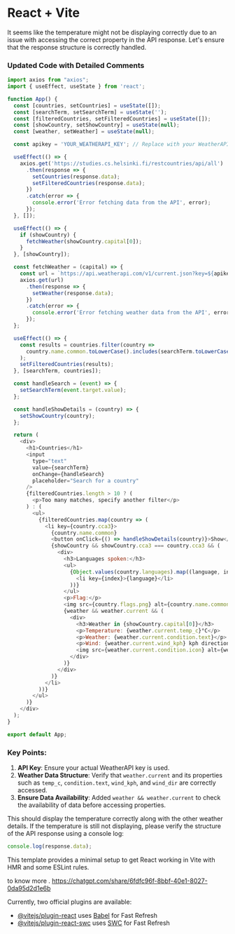 # React + Vite

It seems like the temperature might not be displaying correctly due to an issue with accessing the correct property in the API response. Let's ensure that the response structure is correctly handled.

### Updated Code with Detailed Comments

```javascript
import axios from "axios";
import { useEffect, useState } from 'react';

function App() {
  const [countries, setCountries] = useState([]);
  const [searchTerm, setSearchTerm] = useState('');
  const [filteredCountries, setFilteredCountries] = useState([]);
  const [showCountry, setShowCountry] = useState(null);
  const [weather, setWeather] = useState(null);

  const apikey = 'YOUR_WEATHERAPI_KEY'; // Replace with your WeatherAPI key

  useEffect(() => {
    axios.get('https://studies.cs.helsinki.fi/restcountries/api/all')
      .then(response => {
        setCountries(response.data);
        setFilteredCountries(response.data);
      })
      .catch(error => {
        console.error('Error fetching data from the API', error);
      });
  }, []);

  useEffect(() => {
    if (showCountry) {
      fetchWeather(showCountry.capital[0]);
    }
  }, [showCountry]);

  const fetchWeather = (capital) => {
    const url = `https://api.weatherapi.com/v1/current.json?key=${apikey}&q=${capital}`;
    axios.get(url)
      .then(response => {
        setWeather(response.data);
      })
      .catch(error => {
        console.error('Error fetching weather data from the API', error);
      });
  };

  useEffect(() => {
    const results = countries.filter(country =>
      country.name.common.toLowerCase().includes(searchTerm.toLowerCase())
    );
    setFilteredCountries(results);
  }, [searchTerm, countries]);

  const handleSearch = (event) => {
    setSearchTerm(event.target.value);
  };

  const handleShowDetails = (country) => {
    setShowCountry(country);
  };

  return (
    <div>
      <h1>Countries</h1>
      <input
        type="text"
        value={searchTerm}
        onChange={handleSearch}
        placeholder="Search for a country"
      />
      {filteredCountries.length > 10 ? (
        <p>Too many matches, specify another filter</p>
      ) : (
        <ul>
          {filteredCountries.map(country => (
            <li key={country.cca3}>
              {country.name.common}
              <button onClick={() => handleShowDetails(country)}>Show</button>
              {showCountry && showCountry.cca3 === country.cca3 && (
                <div>
                  <h3>Languages spoken:</h3>
                  <ul>
                    {Object.values(country.languages).map((language, index) => (
                      <li key={index}>{language}</li>
                    ))}
                  </ul>
                  <p>Flag:</p>
                  <img src={country.flags.png} alt={country.name.common} width="100" height="50" />
                  {weather && weather.current && (
                    <div>
                      <h3>Weather in {showCountry.capital[0]}</h3>
                      <p>Temperature: {weather.current.temp_c}°C</p>
                      <p>Weather: {weather.current.condition.text}</p>
                      <p>Wind: {weather.current.wind_kph} kph direction {weather.current.wind_dir}</p>
                      <img src={weather.current.condition.icon} alt={weather.current.condition.text} />
                    </div>
                  )}
                </div>
              )}
            </li>
          ))}
        </ul>
      )}
    </div>
  );
}

export default App;
```

### Key Points:

1. **API Key**: Ensure your actual WeatherAPI key is used.
2. **Weather Data Structure**: Verify that `weather.current` and its properties such as `temp_c`, `condition.text`, `wind_kph`, and `wind_dir` are correctly accessed.
3. **Ensure Data Availability**: Added `weather && weather.current` to check the availability of data before accessing properties.

This should display the temperature correctly along with the other weather details. If the temperature is still not displaying, please verify the structure of the API response using a console log:

```javascript
console.log(response.data);
```


This template provides a minimal setup to get React working in Vite with HMR and some ESLint rules.



to know more . https://chatgpt.com/share/6fdfc96f-8bbf-40e1-8027-0da95d2d1e6b

Currently, two official plugins are available:

- [@vitejs/plugin-react](https://github.com/vitejs/vite-plugin-react/blob/main/packages/plugin-react/README.md) uses [Babel](https://babeljs.io/) for Fast Refresh
- [@vitejs/plugin-react-swc](https://github.com/vitejs/vite-plugin-react-swc) uses [SWC](https://swc.rs/) for Fast Refresh
